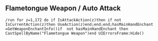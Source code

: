 ## Flametongue Weapon / Auto Attack  
```
/run for z=1,172 do if IsAttackAction(z)then if not IsCurrentAction(z)then UseAction(z)end;end;end;hasMainHandEnchant =GetWeaponEnchantInfo()if  not hasMainHandEnchant then CastSpellByName("Flametongue Weapon")end UIErrorsFrame:Hide()
```